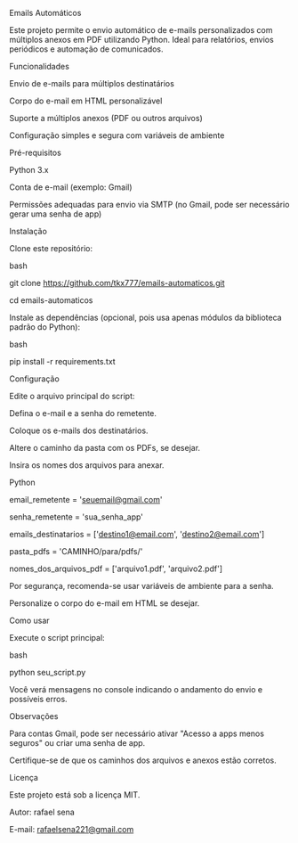 
Emails Automáticos

Este projeto permite o envio automático de e-mails personalizados com múltiplos anexos em PDF utilizando Python. Ideal para relatórios, envios periódicos e automação de comunicados.


Funcionalidades

Envio de e-mails para múltiplos destinatários  

Corpo do e-mail em HTML personalizável 

Suporte a múltiplos anexos (PDF ou outros arquivos) 

Configuração simples e segura com variáveis de ambiente 

Pré-requisitos 

Python 3.x 

Conta de e-mail (exemplo: Gmail)

Permissões adequadas para envio via SMTP (no Gmail, pode ser necessário gerar uma senha de app)

Instalação

Clone este repositório:

bash

git clone https://github.com/tkx777/emails-automaticos.git

cd emails-automaticos

Instale as dependências (opcional, pois usa apenas módulos da biblioteca padrão do Python):

bash

pip install -r requirements.txt

Configuração

Edite o arquivo principal do script:

Defina o e-mail e a senha do remetente.

Coloque os e-mails dos destinatários.

Altere o caminho da pasta com os PDFs, se desejar.

Insira os nomes dos arquivos para anexar.

Python

email_remetente = 'seuemail@gmail.com'

senha_remetente = 'sua_senha_app'

emails_destinatarios = ['destino1@email.com', 'destino2@email.com']

pasta_pdfs = 'CAMINHO/para/pdfs/'

nomes_dos_arquivos_pdf = ['arquivo1.pdf', 'arquivo2.pdf']

Por segurança, recomenda-se usar variáveis de ambiente para a senha.

Personalize o corpo do e-mail em HTML se desejar.

Como usar

Execute o script principal:

bash

python seu_script.py

Você verá mensagens no console indicando o andamento do envio e possíveis erros.

Observações

Para contas Gmail, pode ser necessário ativar "Acesso a apps menos seguros" ou criar uma senha de app.

Certifique-se de que os caminhos dos arquivos e anexos estão corretos.

Licença

Este projeto está sob a licença MIT.

Autor: rafael sena

E-mail: rafaelsena221@gmail.com
